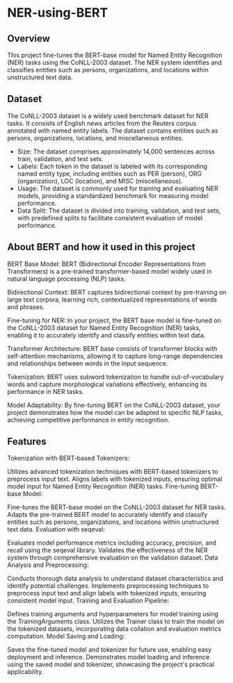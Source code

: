 # NER-using-BERT

## Overview
This project fine-tunes the BERT-base model for Named Entity Recognition (NER) tasks using the CoNLL-2003 dataset. The NER system identifies and classifies entities such as persons, organizations, and locations within unstructured text data.

## Dataset
The CoNLL-2003 dataset is a widely used benchmark dataset for NER tasks. It consists of English news articles from the Reuters corpus annotated with named entity labels. The dataset contains entities such as persons, organizations, locations, and miscellaneous entities.

* Size: The dataset comprises approximately 14,000 sentences across train, validation, and test sets.
* Labels: Each token in the dataset is labeled with its corresponding named entity type, including entities such as PER (person), ORG (organization), LOC (location), and MISC (miscellaneous).
* Usage: The dataset is commonly used for training and evaluating NER models, providing a standardized benchmark for measuring model performance.
* Data Split: The dataset is divided into training, validation, and test sets, with predefined splits to facilitate consistent evaluation of model performance.

## About BERT and how it used in this project

BERT Base Model:
BERT (Bidirectional Encoder Representations from Transformers) is a pre-trained transformer-based model widely used in natural language processing (NLP) tasks.

Bidirectional Context:
BERT captures bidirectional context by pre-training on large text corpora, learning rich, contextualized representations of words and phrases.

Fine-tuning for NER:
In your project, the BERT base model is fine-tuned on the CoNLL-2003 dataset for Named Entity Recognition (NER) tasks, enabling it to accurately identify and classify entities within text data.

Transformer Architecture:
BERT base consists of transformer blocks with self-attention mechanisms, allowing it to capture long-range dependencies and relationships between words in the input sequence.

Tokenization:
BERT uses subword tokenization to handle out-of-vocabulary words and capture morphological variations effectively, enhancing its performance in NER tasks.

Model Adaptability:
By fine-tuning BERT on the CoNLL-2003 dataset, your project demonstrates how the model can be adapted to specific NLP tasks, achieving competitive performance in entity recognition.

## Features

Tokenization with BERT-based Tokenizers:

Utilizes advanced tokenization techniques with BERT-based tokenizers to preprocess input text.
Aligns labels with tokenized inputs, ensuring optimal model input for Named Entity Recognition (NER) tasks.
Fine-tuning BERT-base Model:

Fine-tunes the BERT-base model on the CoNLL-2003 dataset for NER tasks.
Adapts the pre-trained BERT model to accurately identify and classify entities such as persons, organizations, and locations within unstructured text data.
Evaluation with seqeval:

Evaluates model performance metrics including accuracy, precision, and recall using the seqeval library.
Validates the effectiveness of the NER system through comprehensive evaluation on the validation dataset.
Data Analysis and Preprocessing:

Conducts thorough data analysis to understand dataset characteristics and identify potential challenges.
Implements preprocessing techniques to preprocess input text and align labels with tokenized inputs, ensuring consistent model input.
Training and Evaluation Pipeline:

Defines training arguments and hyperparameters for model training using the TrainingArguments class.
Utilizes the Trainer class to train the model on the tokenized datasets, incorporating data collation and evaluation metrics computation.
Model Saving and Loading:

Saves the fine-tuned model and tokenizer for future use, enabling easy deployment and inference.
Demonstrates model loading and inference using the saved model and tokenizer, showcasing the project's practical applicability.
